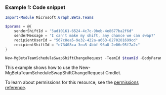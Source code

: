 ### Example 1: Code snippet

```powershellImport-Module Microsoft.Graph.Beta.Teams

$params = @{
	senderShiftId = "5ad10161-6524-4c7c-9beb-4e8677ba2f6d"
	senderMessage = "I can't make my shift, any chance we can swap?"
	recipientUserId = "567c8ea5-9e32-422a-a663-8270201699cd"
	recipientShiftId = "e73408ca-3ea5-4bbf-96a8-2e06c95f7a2c"
}

New-MgBetaTeamScheduleSwapShiftChangeRequest -TeamId $teamId -BodyParameter $params
```
This example shows how to use the New-MgBetaTeamScheduleSwapShiftChangeRequest Cmdlet.
To learn about permissions for this resource, see the [permissions reference](/graph/permissions-reference).

